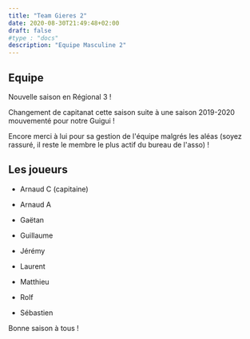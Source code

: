 ```yaml
---
title: "Team Gieres 2"
date: 2020-08-30T21:49:48+02:00
draft: false
#type : "docs"
description: "Equipe Masculine 2"
---
```



## Equipe

Nouvelle saison en Régional 3 !

Changement de capitanat cette saison suite à une saison 2019-2020 mouvementé pour notre Guigui !

Encore merci à lui pour sa gestion de l'équipe malgrés les aléas (soyez rassuré, il reste le membre le plus actif du bureau de l'asso) !


## Les joueurs

- Arnaud C (capitaine) 

- Arnaud A

- Gaëtan

- Guillaume

- Jérémy

- Laurent

- Matthieu

- Rolf

- Sébastien

Bonne saison à tous !
